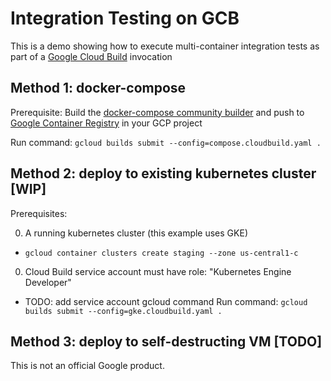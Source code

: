 # Integration Testing on GCB
This is a demo showing how to execute multi-container integration tests as part of a [Google Cloud Build](https://cloud.google.com/cloud-build/) invocation

## Method 1: docker-compose
Prerequisite:
Build the [docker-compose community builder](https://github.com/GoogleCloudPlatform/cloud-builders-community/tree/master/docker-compose) and push to [Google Container Registry](https://cloud.google.com/container-registry/) in your GCP project

Run command:
`gcloud builds submit --config=compose.cloudbuild.yaml .`

## Method 2: deploy to existing kubernetes cluster [WIP]
Prerequisites:

0. A running kubernetes cluster (this example uses GKE)
- `gcloud container clusters create staging --zone us-central1-c` 
0. Cloud Build service account must have role: "Kubernetes Engine Developer"
- TODO: add service account gcloud command
Run command:
`gcloud builds submit --config=gke.cloudbuild.yaml .`

## Method 3: deploy to self-destructing VM [TODO]





This is not an official Google product.
